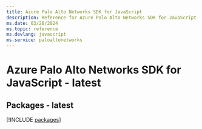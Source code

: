 ```yaml
---
title: Azure Palo Alto Networks SDK for JavaScript
description: Reference for Azure Palo Alto Networks SDK for JavaScript
ms.date: 03/28/2024
ms.topic: reference
ms.devlang: javascript
ms.service: paloaltonetworks
---
```

# Azure Palo Alto Networks SDK for JavaScript - latest
## Packages - latest
[!INCLUDE [packages](palo-alto-networks-index.md)]